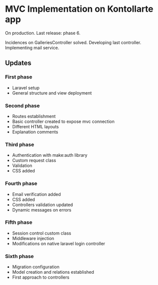 # MVC Implementation on Kontollarte app

On production. Last release: phase 6. 

Incidences on GalleriesController solved. Developing last controller.
Implementing mail service.

## Updates

### First phase

* Laravel setup
* General structure and view deployment

### Second phase

* Routes establishment
* Basic controller created to expose mvc connection
* Different HTML layouts
* Explanation comments

### Third phase

* Authentication with make:auth library
* Custom request class
* Validation 
* CSS added

### Fourth phase

* Email verification added
* CSS added
* Controllers validation updated
* Dynamic messages on errors

### Fifth phase

* Session control custom class
* Middleware injection
* Modifications on native laravel login controller

### Sixth phase 

* Migration configuration
* Model creation and relations established
* First approach to controllers

